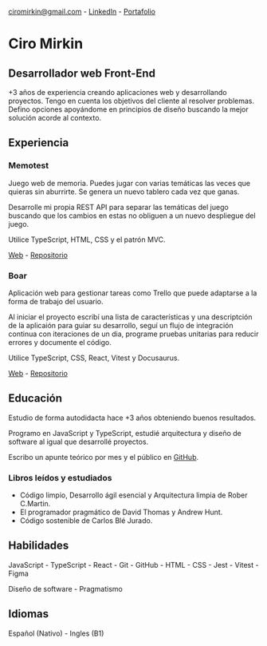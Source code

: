 ciromirkin@gmail.com - [LinkedIn](https://www.linkedin.com/in/ciro-mirkin-775a85278) - [Portafolio](https://CiroMirkin.github.io/Portfolio)

# Ciro Mirkin
## Desarrollador web Front-End

+3 años de experiencia creando aplicaciones web y desarrollando proyectos. Tengo en cuenta los objetivos del cliente al resolver problemas. Defino opciones apoyándome en principios de diseño buscando la mejor solución acorde al contexto.

## Experiencia

### Memotest

Juego web de memoria. Puedes jugar con varias temáticas las veces que quieras sin aburrirte. Se genera un nuevo tablero cada vez que ganas.

Desarrolle mi propia REST API para separar las temáticas del juego buscando que los cambios en estas no obliguen a un nuevo despliegue del juego. 

Utilice TypeScript, HTML, CSS y el patrón MVC.

[Web](https://cm-memotest.netlify.app/) - [Repositorio](https://github.com/CiroMirkin/memotest_TS)

### Boar

Aplicación web para gestionar tareas como Trello que puede adaptarse a la forma de trabajo del usuario. 

Al iniciar el proyecto escribí una lista de características y una descriptción de la aplicaión para guiar su desarrollo, seguí un flujo de integración continua con iteraciones de un dia, programe pruebas unitarias para reducir errores y documente el código.

Utilice TypeScript, CSS, React, Vitest y Docusaurus.

[Web](https://cm-boar.netlify.app/) - [Repositorio](https://github.com/CiroMirkin/Boar)

## Educación

Estudio de forma autodidacta hace +3 años obteniendo buenos resultados.

Programo en JavaScript y TypeScript, estudié arquitectura y diseño de software al igual que desarrollé proyectos.

Escribo un apunte teórico por mes y el público en [GitHub](https://github.com/CiroMirkin/Apuntes).

### Libros leídos y estudiados

* Código limpio, Desarrollo ágil esencial y Arquitectura limpia de Rober C.Martin.
* El programador pragmático de David Thomas y Andrew Hunt.
* Código sostenible de Carlos Blé Jurado.

## Habilidades

JavaScript - TypeScript - React - Git - GitHub - HTML - CSS - Jest - Vitest - Figma

Diseño de software - Pragmatismo

## Idiomas

Español (Nativo) - Ingles (B1)
